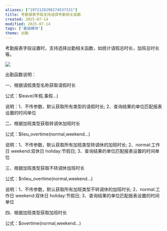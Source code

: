 ```yaml
---
aliases: ["1972128298174537331"]
title: 考勤报表字段支持选择考勤相关函数
created: 2025-07-14
modified: 2025-07-14
tags: ['基础模块']
theme: 出勤
---
```


考勤报表字段设置时，支持选择出勤相关函数，如统计请假总时长，加班总时长等。

![](https://myhelpdoc.oss-cn-heyuan.aliyuncs.com/mdimages/5858f72214babcad30c442eb8760f916.jpg)

出勤函数说明：

一、根据请假类型名称获取请假时长

公式：$leave(年假,事假...)

说明：1、不传参数，默认获取所有类型的请假时长; 2、查询结果的单位匹配报表设置的时间单位

二、根据加班类型获取转调休加班时长

公式：$lieu\_overtime(normal,weekend...)

说明：1、不传参数，默认获取所有加班类型转调休的加班时长; 2、normal:工作日 weekend:双休日 holiday:节假日; 3、查询结果的单位匹配报表设置的时间单位

三、根据加班类型获取不转调休加班时长

公式：$nlieu\_overtime(normal,weekend...)

说明：1、不传参数，默认获取所有加班类型不转调休的加班时长; 2、normal:工作日 weekend:双休日 holiday:节假日; 3、查询结果的单位匹配报表设置的时间单位

四、根据加班类型获取加班时长

公式：$overtime(normal,weekend...)

